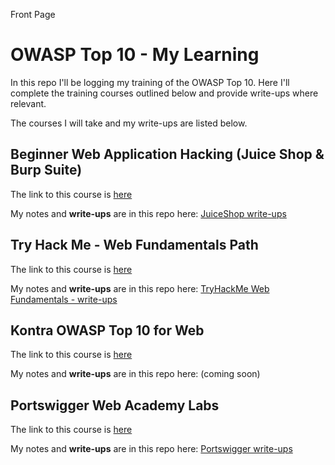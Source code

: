 Front Page

# OWASP Top 10 - My Learning

In this repo I'll be logging my training of the OWASP Top 10. Here I'll complete the training courses outlined below and provide write-ups where relevant.

The courses I will take and my write-ups are listed below.

## Beginner Web Application Hacking (Juice Shop & Burp Suite)

The link to this course is [here](https://www.youtube.com/watch?v=24fHLWXGS-M&ab_channel=TheCyberMentor)

My notes and **write-ups** are in this repo here: [JuiceShop write-ups](JuiceShop/)

## Try Hack Me - Web Fundamentals Path

The link to this course is [here](https://tryhackme.com/path/outline/web)

My notes and **write-ups** are in this repo here: [TryHackMe Web Fundamentals - write-ups](TryHackMe/)

## Kontra OWASP Top 10 for Web

The link to this course is [here](https://application.security/free/owasp-top-10/)

My notes and **write-ups** are in this repo here: (coming soon)

## Portswigger Web Academy Labs

The link to this course is [here](https://portswigger.net/web-security)

My notes and **write-ups** are in this repo here: [Portswigger write-ups](Portswigger/)